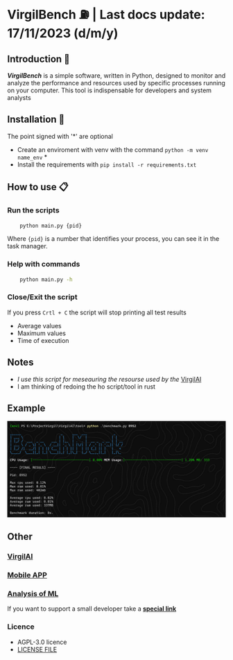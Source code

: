 # VirgilBench ⛽ | Last docs update: 17/11/2023 (d/m/y)

## Introduction 📝

***VirgilBench*** is a simple software, written in Python, designed to monitor and analyze the performance and resources used by specific processes running on your computer. This tool is indispensable for developers and system analysts

## Installation 📒

The point signed with '*' are optional

- Create an enviroment with venv with the command ```python -m venv name_env``` *
- Install the requirements with ```pip install -r requirements.txt```

## How to use 📋

### Run the scripts

``` bash
    python main.py {pid}
```

Where `{pid}` is a number that identifies your process, you can see it in the task manager.

### Help with commands

``` bash
    python main.py -h
```

### Close/Exit the script

If you press ```Crtl + C``` the script will stop printing all test results

- Average values
- Maximum values
- Time of execution

## Notes

- *I use this script for meseauring the resourse used by the* [VirgilAI](https://github.com/Retr0100/VirgilAI)
- I am thinking of redoing the ho script/tool in rust

## Example

![img_example](assets/Screenshot%202023-11-17%20141949.png)

## Other

### [VirgilAI](https://github.com/Retr0100/VirgilAI)

### [Mobile APP](https://github.com/Retr0100/VirgilApp)

### [Analysis of ML](https://github.com/Retr0100/VirgilML)

If you want to support a small developer take a [**special link**](https://www.paypal.me/Retr0jk)

### Licence

- AGPL-3.0 licence
- [LICENSE FILE](https://github.com/Retr0100/VirgilAI/blob/master/LICENSE)
